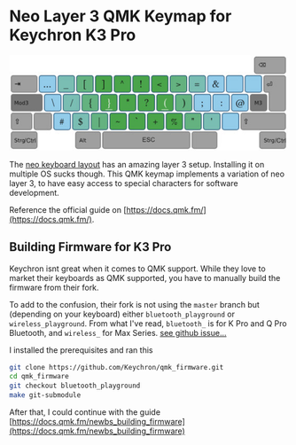 # Neo Layer 3 QMK Keymap for Keychron K3 Pro

![](neoqmk.jpg)

The [neo keyboard layout](https://neo-layout.org/Layouts/neoqwertz/#die-ebenen) has an amazing layer 3 setup. Installing it on multiple OS sucks though.
This QMK keymap implements a variation of neo layer 3, to have easy access to special characters for software development.

Reference the official guide on [https://docs.qmk.fm/](https://docs.qmk.fm/).

## Building Firmware for K3 Pro

Keychron isnt great when it comes to QMK support. While they love to market their keyboards as QMK supported, you have to manually build the firmware from their fork.

To add to the confusion, their fork is not using the `master` branch but (depending on your keyboard) either `bluetooth_playground` or `wireless_playground`. From what I've read, `bluetooth_` is for K Pro and Q Pro Bluetooth, and `wireless_` for Max Series. [see github issue...](https://github.com/Keychron/qmk_firmware/issues/217#issuecomment-1899558528)

I installed the prerequisites and ran this

```bash
git clone https://github.com/Keychron/qmk_firmware.git
cd qmk_firmware
git checkout bluetooth_playground
make git-submodule
```

After that, I could continue with the guide [https://docs.qmk.fm/newbs_building_firmware](https://docs.qmk.fm/newbs_building_firmware)
